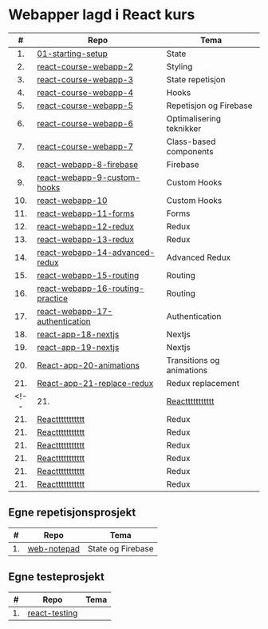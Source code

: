 # Webapper lagd i React kurs

| #   | Repo                                                                                         | Tema                     |
|:---:|----------------------------------------------------------------------------------------------|--------------------------|
| 1.  |[01-starting-setup](https://github.com/paalss/01-starting-setup)                              | State                    |
| 2.  |[react-course-webapp-2](https://github.com/paalss/react-course-webapp-2)                      | Styling                  |
| 3.  |[react-course-webapp-3](https://github.com/paalss/react-course-webapp-3)                      | State repetisjon         |
| 4.  |[react-course-webapp-4](https://github.com/paalss/react-course-webapp-4)                      | Hooks                    |
| 5.  |[react-course-webapp-5](https://github.com/paalss/react-course-webapp-5)                      | Repetisjon og Firebase   |
| 6.  |[react-course-webapp-6](https://github.com/paalss/react-course-webapp-6)                      | Optimalisering teknikker |
| 7.  |[react-course-webapp-7](https://github.com/paalss/react-course-webapp-7)                      | Class-based components   |
| 8.  |[react-webapp-8-firebase](https://github.com/paalss/react-webapp-8-firebase)                  | Firebase                 |
| 9.  |[react-webapp-9-custom-hooks](https://github.com/paalss/react-webapp-9-custom-hooks)          | Custom Hooks             |
| 10. |[react-webapp-10](https://github.com/paalss/react-webapp-10)                                  | Custom Hooks             |
| 11. |[react-webapp-11-forms](https://github.com/paalss/react-webapp-11-forms)                      | Forms                    |
| 12. |[react-webapp-12-redux](https://github.com/paalss/react-webapp-12-redux)                      | Redux                    |
| 13. |[react-webapp-13-redux](https://github.com/paalss/react-webapp-13-redux)                      | Redux                    |
| 14. |[react-webapp-14-advanced-redux](https://github.com/paalss/react-webapp-14-advanced-redux)    | Advanced Redux           |
| 15. |[react-webapp-15-routing](https://github.com/paalss/react-webapp-15-routing)                  | Routing                  |
| 16. |[react-webapp-16-routing-practice](https://github.com/paalss/react-webapp-16-routing-practice)| Routing                  |
| 17. |[react-webapp-17-authentication](https://github.com/paalss/react-webapp-17-authentication)    | Authentication           |
| 18. |[react-app-18-nextjs](https://github.com/paalss/react-app-18-nextjs)                          | Nextjs                   |
| 19. |[react-app-19-nextjs](https://github.com/paalss/react-app-19-nextjs)                          | Nextjs                   |
| 20. |[React-app-20-animations](https://github.com/paalss/React-app-20-animations)                  | Transitions og animations|
| 21. |[React-app-21-replace-redux](https://github.com/paalss/React-app-21-replace-redux)            | Redux replacement        |
<!-- | 21. |[Reacttttttttttt](httpssssssss)            | Redux        |
| 21. |[Reacttttttttttt](httpssssssss)            | Redux        |
| 21. |[Reacttttttttttt](httpssssssss)            | Redux        |
| 21. |[Reacttttttttttt](httpssssssss)            | Redux        |
| 21. |[Reacttttttttttt](httpssssssss)            | Redux        |
| 21. |[Reacttttttttttt](httpssssssss)            | Redux        |
| 21. |[Reacttttttttttt](httpssssssss)            | Redux        | -->

## Egne repetisjonsprosjekt
| #  | Repo                                                   | Tema              |
|:--:|--------------------------------------------------------|-------------------|
| 1. |[web-notepad](https://github.com/paalss/web-notepad)    | State og Firebase |


## Egne testeprosjekt
| #  | Repo                                                   | Tema              |
|:--:|--------------------------------------------------------|-------------------|
| 1. |[react-testing](https://github.com/paalss/react-testing)|                   |